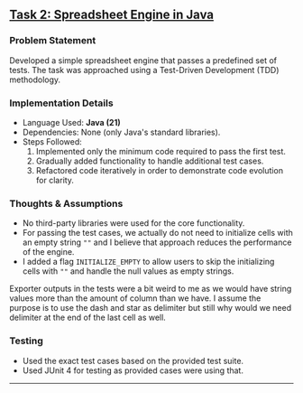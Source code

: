 ## [Task 2: Spreadsheet Engine in Java](spreadsheet-engine/)

### Problem Statement
Developed a simple spreadsheet engine that passes a predefined set of tests. The task was approached using a Test-Driven Development (TDD) methodology.

### Implementation Details
- Language Used: **Java (21)**
- Dependencies: None (only Java's standard libraries).
- Steps Followed:
    1. Implemented only the minimum code required to pass the first test.
    2. Gradually added functionality to handle additional test cases.
    3. Refactored code iteratively in order to demonstrate code evolution for clarity.

### Thoughts & Assumptions
- No third-party libraries were used for the core functionality.
- For passing the test cases, we actually do not need to initialize cells with an empty string `""` and I believe that approach reduces the performance of the engine.
- I added a flag `INITIALIZE_EMPTY` to allow users to skip the initializing cells with `""` and handle the null values as empty strings.

Exporter outputs in the tests were a bit weird to me as we would have string values more than the amount of column than we have.
I assume the purpose is to use the dash and star as delimiter but still why would we need delimiter at the end of the last cell as well.

### Testing
- Used the exact test cases based on the provided test suite.
- Used JUnit 4 for testing as provided cases were using that.

---